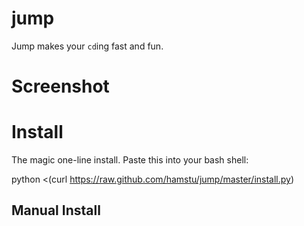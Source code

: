 # jump

Jump makes your `cd`ing fast and fun.

# Screenshot

# Install

The magic one-line install. Paste this into your bash shell:

  python <(curl https://raw.github.com/hamstu/jump/master/install.py)

## Manual Install

